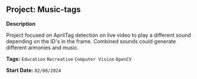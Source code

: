 ## Project: Music-tags

**Description**

Project focused on AprilTag detection on live video to play a different sound depending on the ID's in the frame. Combined sounds could generate different armonies and music.

**Tags:** ```Education``` ```Recreative``` ```Computer Vision``` ```OpenCV```

**Start Date:** ```02/08/2024```